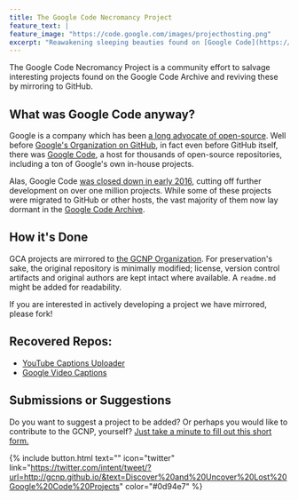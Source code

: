 ```yaml
---
title: The Google Code Necromancy Project
feature_text: |
feature_image: "https://code.google.com/images/projecthosting.png"
excerpt: "Reawakening sleeping beauties found on [Google Code](https://code.google.com/archive/)."
---
```


The Google Code Necromancy Project is a community effort to salvage interesting projects found on the Google Code Archive and reviving these by mirroring to GitHub.

## What was Google Code anyway?

Google is a company which has been [a long advocate of open-source](https://opensource.googleblog.com/2008/02/welcome-to-google-open-source-blog.html). Well before [Google's Organization on GitHub](https://github.com/google/), in fact even before GitHub itself, there was [Google Code](https://code.google.com/), a host for thousands of open-source repositories, including a ton of Google's own in-house projects.

Alas, Google Code [was closed down in early 2016](https://code.google.com/archive/), cutting off further development on over one million projects. While some of these projects were migrated to GitHub or other hosts, the vast majority of them now lay dormant in the [Google Code Archive](https://code.google.com/archive/d/code.google.com).

## How it's Done

GCA projects are mirrored to [the GCNP Organization](https://github.com/GCNP). For preservation's sake, the original repository is minimally modified; license, version control artifacts and original authors are kept intact where available. A `readme.md` might be added for readability.

If you are interested in actively developing a project we have mirrored, please fork!

## Recovered Repos:

- [YouTube Captions Uploader](https://github.com/GCNP/youtube-captions-uploader)
- [Google Video Captions](https://github.com/GCNP/google-video-captions)

[comment]: <> (## Demonstrations)

## Submissions or Suggestions

Do you want to suggest a project to be added? Or perhaps you would like to contribute to the GCNP, yourself? [Just take a minute to fill out this short form.](https://forms.gle/QxusrdhA9gp6bsaX7)


{% include button.html text="" icon="twitter" link="https://twitter.com/intent/tweet/?url=http://gcnp.github.io/&text=Discover%20and%20Uncover%20Lost%20Google%20Code%20Projects" color="#0d94e7" %}